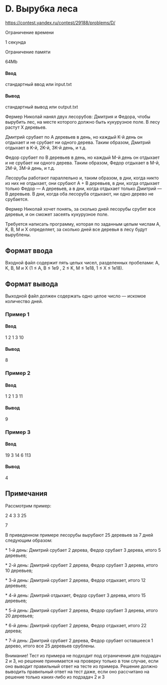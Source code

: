 # D. Вырубка леса
https://contest.yandex.ru/contest/29188/problems/D/

Ограничение времени

1 секунда

Ограничение памяти

64Mb

#### Ввод

стандартный ввод или input.txt

#### Вывод

стандартный вывод или output.txt

Фермер Николай нанял двух лесорубов: Дмитрия и Федора, чтобы вырубить лес, на месте которого должно быть кукурузное поле. В лесу растут X деревьев.

Дмитрий срубает по A деревьев в день, но каждый K-й день он отдыхает и не срубает ни одного дерева. Таким образом, Дмитрий отдыхает в K-й, 2K-й, 3K-й день, и т.д.

Федор срубает по B деревьев в день, но каждый M-й день он отдыхает и не срубает ни одного дерева. Таким образом, Федор отдыхает в M-й, 2M-й, 3M-й день, и т.д.

Лесорубы работают параллельно и, таким образом, в дни, когда никто из них не отдыхает, они срубают A + B деревьев, в дни, когда отдыхает только Федор — A деревьев, а в дни, когда отдыхает только Дмитрий — B деревьев. В дни, когда оба лесоруба отдыхают, ни одно дерево не срубается.

Фермер Николай хочет понять, за сколько дней лесорубы срубят все деревья, и он сможет засеять кукурузное поле.

Требуется написать программу, которая по заданным целым числам A, K, B, M и X определяет, за сколько дней все деревья в лесу будут вырублены.

## Формат ввода

Входной файл содержит пять целых чисел, разделенных пробелами: A, K, B, M и X (1 ≤ A, B ≤ 1e9 , 2 ≤ K, M ≤ 1e18, 1 ≤ X ≤ 1e18).

## Формат вывода

Выходной файл должен содержать одно целое число — искомое количество дней.

### Пример 1
#### Ввод
1 2 1 3 10
#### Вывод
8

### Пример 2
#### Ввод
1 2 1 3 11
#### Вывод
9

### Пример 3
#### Ввод
19 3 14 6 113
#### Вывод
4

## Примечания

Рассмотрим пример:

2 4 3 3 25

7

В приведенном примере лесорубы вырубают 25 деревьев за 7 дней следующим образом:

\* 1-й день: Дмитрий срубает 2 дерева, Федор срубает 3 дерева, итого 5 деревьев;

\* 2-й день: Дмитрий срубает 2 дерева, Федор срубает 3 дерева, итого 10 деревьев;

\* 3-й день: Дмитрий срубает 2 дерева, Федор отдыхает, итого 12 деревьев;

\* 4-й день: Дмитрий отдыхает, Федор срубает 3 дерева, итого 15 деревьев;

\* 5-й день: Дмитрий срубает 2 дерева, Федор срубает 3 дерева, итого 20 деревьев;

\* 6-й день: Дмитрий срубает 2 дерева, Федор отдыхает, итого 22 дерева;

\* 7-й день: Дмитрий срубает 2 дерева, Федор срубает оставшееся 1 дерево, итого все 25 деревьев срублены.

Внимание! Тест из примера не подходит под ограничения для подзадач 2 и 3, но решение принимается на проверку только в том случае, если оно выводит правильный ответ на тесте из примера. Решение должно выводить правильный ответ на тест даже, если оно рассчитано на решение только каких-либо из подзадач 2 и 3